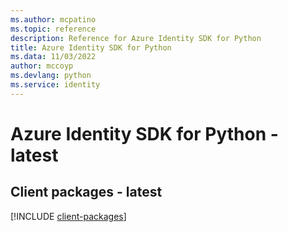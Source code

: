 ```yaml
---
ms.author: mcpatino
ms.topic: reference
description: Reference for Azure Identity SDK for Python
title: Azure Identity SDK for Python
ms.data: 11/03/2022
author: mccoyp
ms.devlang: python
ms.service: identity
---
```

# Azure Identity SDK for Python - latest

## Client packages - latest
[!INCLUDE [client-packages](identity-client-index.md)]